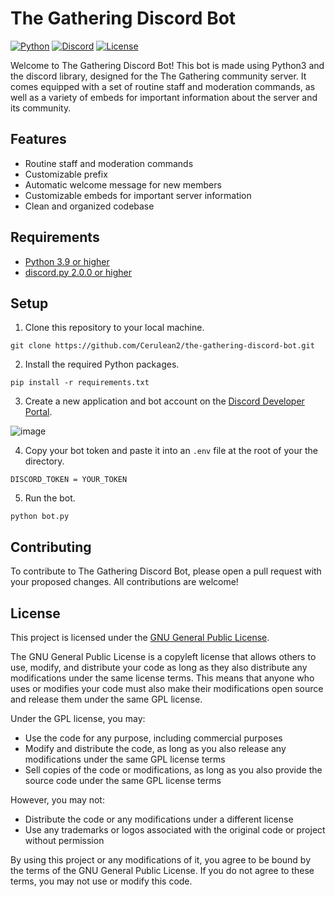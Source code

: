 # The Gathering Discord Bot

[![Python](https://img.shields.io/badge/python-v3.9-blue)](https://www.python.org/downloads/release/python-390/)
[![Discord](https://img.shields.io/badge/discord.py-v2.0.0-blue.svg)](https://discordpy.readthedocs.io/en/latest/index.html)
[![License](https://img.shields.io/badge/license-MIT-green.svg)](https://github.com/<your-github-username>/the-gathering-discord-bot/blob/main/LICENSE)

Welcome to The Gathering Discord Bot! This bot is made using Python3 and the discord library, designed for the The Gathering community server. It comes equipped with a set of routine staff and moderation commands, as well as a variety of embeds for important information about the server and its community. 

## Features
- Routine staff and moderation commands
- Customizable prefix
- Automatic welcome message for new members
- Customizable embeds for important server information
- Clean and organized codebase

## Requirements
- [Python 3.9 or higher](https://www.python.org/downloads/release/python-390/)
- [discord.py 2.0.0 or higher](https://discordpy.readthedocs.io/en/latest/index.html)

## Setup
1. Clone this repository to your local machine.

`git clone https://github.com/Cerulean2/the-gathering-discord-bot.git`

2. Install the required Python packages.

`pip install -r requirements.txt`

3. Create a new application and bot account on the [Discord Developer Portal](https://discord.com/developers/applications).

![image](https://user-images.githubusercontent.com/91349881/230167530-412a7411-f92b-4523-a357-53018c76f008.png)

4. Copy your bot token and paste it into an `.env` file at the root of your the directory.

`DISCORD_TOKEN = YOUR_TOKEN`

5. Run the bot.

`python bot.py`

## Contributing
To contribute to The Gathering Discord Bot, please open a pull request with your proposed changes. All contributions are welcome!

## License
This project is licensed under the [GNU General Public License](https://github.com/Cerulean2/the-gathering-discord-bot/blob/main/LICENSE).

The GNU General Public License is a copyleft license that allows others to use, modify, and distribute your code as long as they also distribute any modifications under the same license terms. This means that anyone who uses or modifies your code must also make their modifications open source and release them under the same GPL license.

Under the GPL license, you may:
- Use the code for any purpose, including commercial purposes
- Modify and distribute the code, as long as you also release any modifications under the same GPL license terms
- Sell copies of the code or modifications, as long as you also provide the source code under the same GPL license terms

However, you may not:
- Distribute the code or any modifications under a different license
- Use any trademarks or logos associated with the original code or project without permission

By using this project or any modifications of it, you agree to be bound by the terms of the GNU General Public License. If you do not agree to these terms, you may not use or modify this code.

